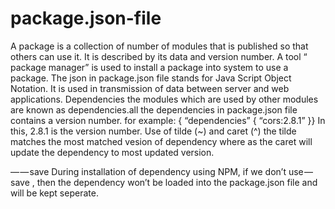 # package.json-file
A package is a collection of number of modules that is published so that others can use it. It is described by its data and version number. A tool “ package manager” is used to install a package into system to use a package.
The json in package.json file stands for Java Script Object Notation. It is used in transmission of data between server and web applications.
Dependencies
the modules which are used by other modules are known as dependencies.all the dependencies in package.json file contains a version number. for example:
{ “dependencies”
{
“cors:2.8.1”
}}
In this, 2.8.1 is the version number.
Use of tilde (~) and caret (^)
the tilde matches the most matched vesion of dependency where as the caret will update the dependency to most updated version.

— — save
During installation of dependency using NPM, if we don’t use — save , then the dependency won’t be loaded into the package.json file and will be kept seperate.
